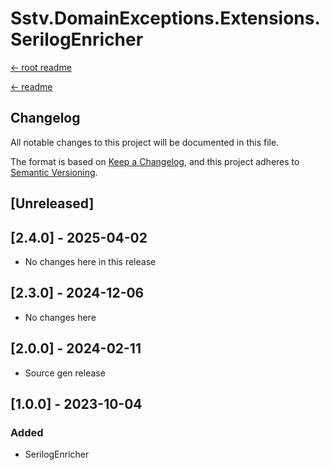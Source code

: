Sstv.DomainExceptions.Extensions.SerilogEnricher
=============

[<- root readme](./../README.md)

[<- readme](./README.md)

## Changelog

All notable changes to this project will be documented in this file.

The format is based on [Keep a Changelog](https://keepachangelog.com/en/1.0.0/),
and this project adheres to [Semantic Versioning](https://semver.org/spec/v2.0.0.html).

## [Unreleased]

## [2.4.0] - 2025-04-02

- No changes here in this release

## [2.3.0] - 2024-12-06

- No changes here

## [2.0.0] - 2024-02-11

- Source gen release


## [1.0.0] - 2023-10-04

### Added

- SerilogEnricher